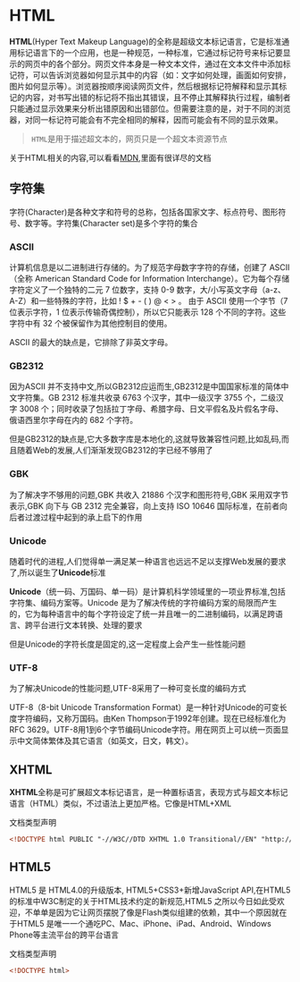 # HTML

**HTML**(Hyper Text Makeup Language)的全称是超级文本标记语言，它是标准通用标记语言下的一个应用，也是一种规范，一种标准，它通过标记符号来标记要显示的网页中的各个部分。网页文件本身是一种文本文件，通过在文本文件中添加标记符，可以告诉浏览器如何显示其中的内容（如：文字如何处理，画面如何安排，图片如何显示等）。浏览器按顺序阅读网页文件，然后根据标记符解释和显示其标记的内容，对书写出错的标记将不指出其错误，且不停止其解释执行过程，编制者只能通过显示效果来分析出错原因和出错部位。但需要注意的是，对于不同的浏览器，对同一标记符可能会有不完全相同的解释，因而可能会有不同的显示效果。

>`HTML`是用于描述超文本的，网页只是一个超文本资源节点

关于HTML相关的内容,可以看看[MDN](https://developer.mozilla.org/zh-CN/docs/Web/HTML),里面有很详尽的文档


## 字符集

字符(Character)是各种文字和符号的总称，包括各国家文字、标点符号、图形符号、数字等。字符集(Character set)是多个字符的集合

### ASCII

计算机信息是以二进制进行存储的。为了规范字母数字字符的存储，创建了 ASCII（全称 American Standard Code for Information Interchange）。它为每个存储字符定义了一个独特的二元 7 位数字，支持 0-9 数字，大/小写英文字母（a-z、A-Z）和一些特殊的字符，比如 ! $ + - ( ) @ < > 。
由于 ASCII 使用一个字节（7 位表示字符，1 位表示传输奇偶控制），所以它只能表示 128 个不同的字符。这些字符中有 32 个被保留作为其他控制目的使用。

ASCII 的最大的缺点是，它排除了非英文字母。

### GB2312

因为ASCII 并不支持中文,所以GB2312应运而生,GB2312是中国国家标准的简体中文字符集。GB 2312 标准共收录 6763 个汉字，其中一级汉字 3755 个，二级汉字 3008 个；同时收录了包括拉丁字母、希腊字母、日文平假名及片假名字母、俄语西里尔字母在内的 682 个字符。

但是GB2312的缺点是,它大多数字库是本地化的,这就导致兼容性问题,比如乱码,而且随着Web的发展,人们渐渐发现GB2312的字已经不够用了

### GBK

为了解决字不够用的问题,GBK 共收入 21886 个汉字和图形符号,GBK 采用双字节表示,GBK 向下与 GB 2312 完全兼容，向上支持 ISO 10646 国际标准，在前者向后者过渡过程中起到的承上启下的作用

### Unicode

随着时代的进程,人们觉得单一满足某一种语言也远远不足以支撑Web发展的要求了,所以诞生了**Unicode**标准

**Unicode**（统一码、万国码、单一码）是计算机科学领域里的一项业界标准,包括字符集、编码方案等。Unicode 是为了解决传统的字符编码方案的局限而产生的，它为每种语言中的每个字符设定了统一并且唯一的二进制编码，以满足跨语言、跨平台进行文本转换、处理的要求

但是Unicode的字符长度是固定的,这一定程度上会产生一些性能问题

### UTF-8

为了解决Unicode的性能问题,UTF-8采用了一种可变长度的编码方式

UTF-8（8-bit Unicode Transformation Format）是一种针对Unicode的可变长度字符编码，又称万国码。由Ken Thompson于1992年创建。现在已经标准化为RFC 3629。UTF-8用1到6个字节编码Unicode字符。用在网页上可以统一页面显示中文简体繁体及其它语言（如英文，日文，韩文）。

## XHTML

**XHTML**全称是可扩展超文本标记语言，是一种置标语言，表现方式与超文本标记语言（HTML）类似，不过语法上更加严格。它像是HTML+XML

文档类型声明
```html
<!DOCTYPE html PUBLIC "-//W3C//DTD XHTML 1.0 Transitional//EN" "http://www.w3.org/TR/xhtml1/DTD/xhtml1-transitional.dtd">
```

## HTML5

HTML5 是 HTML4.0的升级版本, HTML5+CSS3+新增JavaScript API,在HTML5 的标准中W3C制定的关于HTML技术约定的新规范,HTML5 之所以今日如此受欢迎，不单单是因为它让网页摆脱了像是Flash类似组建的依赖，其中一个原因就在于HTML5 是唯一一个通吃PC、Mac、iPhone、iPad、Android、Windows Phone等主流平台的跨平台语言

文档类型声明

```html
<!DOCTYPE html>
```




